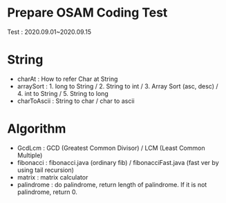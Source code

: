 # Prepare OSAM Coding Test
Test : 2020.09.01~2020.09.15

# String
* charAt : How to refer Char at String
* arraySort : 1. long to String / 2. String to int / 3. Array Sort (asc, desc) / 4. int to String / 5. String to long
* charToAscii : String to char / char to ascii

# Algorithm
* GcdLcm : GCD (Greatest Common Divisor) / LCM (Least Common Multiple)
* fibonacci : fibonacci.java (ordinary fib) / fibonacciFast.java (fast ver by using tail recursion)
* matrix : matrix calculator
* palindrome : do palindrome, return length of palindrome. If it is not palindrome, return 0.
